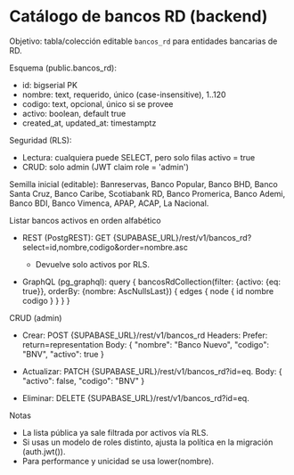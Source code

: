 # Catálogo de bancos RD (backend)

Objetivo: tabla/colección editable `bancos_rd` para entidades bancarias de RD.

Esquema (public.bancos_rd):
- id: bigserial PK
- nombre: text, requerido, único (case-insensitive), 1..120
- codigo: text, opcional, único si se provee
- activo: boolean, default true
- created_at, updated_at: timestamptz

Seguridad (RLS):
- Lectura: cualquiera puede SELECT, pero solo filas activo = true
- CRUD: solo admin (JWT claim role = 'admin')

Semilla inicial (editable):
Banreservas, Banco Popular, Banco BHD, Banco Santa Cruz, Banco Caribe, Scotiabank RD, Banco Promerica, Banco Ademi, Banco BDI, Banco Vimenca, APAP, ACAP, La Nacional.

Listar bancos activos en orden alfabético
- REST (PostgREST):
  GET {SUPABASE_URL}/rest/v1/bancos_rd?select=id,nombre,codigo&order=nombre.asc
  - Devuelve solo activos por RLS.

- GraphQL (pg_graphql):
  query {
    bancosRdCollection(filter: {activo: {eq: true}}, orderBy: {nombre: AscNullsLast}) {
      edges { node { id nombre codigo } }
    }
  }

CRUD (admin)
- Crear:
  POST {SUPABASE_URL}/rest/v1/bancos_rd
  Headers: Prefer: return=representation
  Body: { "nombre": "Banco Nuevo", "codigo": "BNV", "activo": true }

- Actualizar:
  PATCH {SUPABASE_URL}/rest/v1/bancos_rd?id=eq.<id>
  Body: { "activo": false, "codigo": "BNV" }

- Eliminar:
  DELETE {SUPABASE_URL}/rest/v1/bancos_rd?id=eq.<id>

Notas
- La lista pública ya sale filtrada por activos vía RLS.
- Si usas un modelo de roles distinto, ajusta la política en la migración (auth.jwt()).
- Para performance y unicidad se usa lower(nombre).
